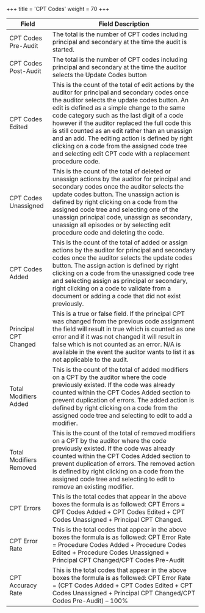 +++
title = 'CPT Codes'
weight = 70
+++

| Field                   | Field Description                                                                                                                                                                                                                                                                                                                                                                                                                                                                                                          |
| ----------------------- | -------------------------------------------------------------------------------------------------------------------------------------------------------------------------------------------------------------------------------------------------------------------------------------------------------------------------------------------------------------------------------------------------------------------------------------------------------------------------------------------------------------------------- |
| CPT Codes Pre-Audit     | The total is the number of CPT codes including principal and secondary at the time the audit is started.                                                                                                                                                                                                                                                                                                                                                                                                                   |
| CPT Codes Post-Audit    | The total is the number of CPT codes including principal and secondary at the time the auditor selects the Update Codes button                                                                                                                                                                                                                                                                                                                                                                                             |
| CPT Codes Edited        | This is the count of the total of edit actions by the auditor for principal and secondary codes once the auditor selects the update codes button. An edit is defined as a simple change to the same code category such as the last digit of a code however if the auditor replaced the full code this is still counted as an edit rather than an unassign and an add. The editing action is defined by right clicking on a code from the assigned code tree and selecting edit CPT code with a replacement procedure code. |
| CPT Codes Unassigned    | This is the count of the total of deleted or unassign actions by the auditor for principal and secondary codes once the auditor selects the update codes button. The unassign action is defined by right clicking on a code from the assigned code tree and selecting one of the unassign principal code, unassign as secondary, unassign all episodes or by selecting edit procedure code and deleting the code.                                                                                                          |
| CPT Codes Added         | This is the count of the total of added or assign actions by the auditor for principal and secondary codes once the auditor selects the update codes button. The assign action is defined by right clicking on a code from the unassigned code tree and selecting assign as principal or secondary, right clicking on a code to validate from a document or adding a code that did not exist previously.                                                                                                                   |
| Principal CPT Changed   | This is a true or false field. If the principal CPT was changed from the previous code assignment the field will result in true which is counted as one error and if it was not changed it will result in false which is not counted as an error. N/A is available in the event the auditor wants to list it as not applicable to the audit.                                                                                                                                                                               |
| Total Modifiers Added   | This is the count of the total of added modifiers on a CPT by the auditor where the code previously existed. If the code was already counted within the CPT Codes Added section to prevent duplication of errors. The added action is defined by right clicking on a code from the assigned code tree and selecting to edit to add a modifier.                                                                                                                                                                             |
| Total Modifiers Removed | This is the count of the total of removed modifiers on a CPT by the auditor where the code previously existed. If the code was already counted within the CPT Codes Added section to prevent duplication of errors. The removed action is defined by right clicking on a code from the assigned code tree and selecting to edit to remove an existing modifier.                                                                                                                                                            |
| CPT Errors              | This is the total codes that appear in the above boxes the formula is as followed: CPT Errors = CPT Codes Added + CPT Codes Edited + CPT Codes Unassigned + Principal CPT Changed.                                                                                                                                                                                                                                                                                                                                         |
| CPT Error Rate          | This is the total codes that appear in the above boxes the formula is as followed: CPT Error Rate = Procedure Codes Added + Procedure Codes Edited + Procedure Codes Unassigned + Principal CPT Changed/CPT Codes Pre-Audit                                                                                                                                                                                                                                                                                                |
| CPT Accuracy Rate       | This is the total codes that appear in the above boxes the formula is as followed: CPT Error Rate = (CPT Codes Added + CPT Codes Edited + CPT Codes Unassigned + Principal CPT Changed/CPT Codes Pre-Audit) – 100%                                                                                                                                                                                                                                                                                                         |

